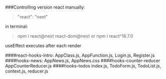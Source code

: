 
###Controlling version react
manually:
> "react": "next"

in terminal:
> npm i react@next react-dom@next
or
npm i react^16.7.0

useEffect executes after each render


####react-hooks-intro: 
AppClass.js, AppFunction.js, Login.js, Register.js
####hooks-news:
AppNews.js, AppNews.css
####hooks-counter-reducer
AppCounterReducer.js
####hooks-todos
index.js, TodoForm.js, TodoList.js, context.js, reducer.js